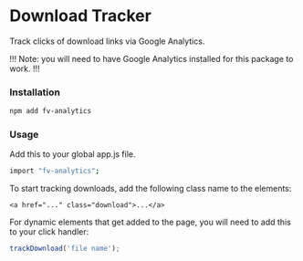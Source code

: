 # Download Tracker

Track clicks of download links via Google Analytics.

!!! Note: you will need to have Google Analytics installed for this package to work. !!!

### Installation

```bash
npm add fv-analytics
```

### Usage

Add this to your global app.js file.

```bash
import "fv-analytics";
```

To start tracking downloads, add the following class name to the elements:

```
<a href="..." class="download">...</a>
```

For dynamic elements that get added to the page, you will need to add this to your click handler:

```js
trackDownload('file name');
```

